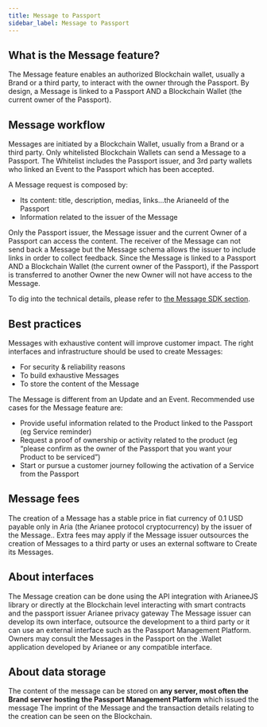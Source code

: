 ```yaml
---
title: Message to Passport
sidebar_label: Message to Passport
---
```


## **What is the Message feature?**

The Message feature enables an authorized Blockchain wallet, usually a Brand or a third party, to interact with the owner through the Passport. 
By design, a Message is linked to a Passport AND a Blockchain Wallet (the current owner of the Passport).

## **Message workflow**

Messages are initiated by a Blockchain Wallet, usually from a Brand or a third party. 
Only whitelisted Blockchain Wallets can send a Message to a Passport. The Whitelist includes the Passport issuer, and 3rd party wallets who linked an Event to the Passport which has been accepted.

A Message request is composed by:

- Its content: title, description, medias, links…the ArianeeId of the Passport
- Information related to the issuer of the Message

Only the Passport issuer, the Message issuer and the current Owner of a Passport can access the content.
The receiver of the Message can not send back a Message but the Message schema allows the issuer to include links in order to collect feedback.
Since the Message is linked to a Passport AND a Blockchain Wallet (the current owner of the Passport), if the Passport is transferred to another Owner the new Owner will not have access to the Message.

To dig into the technical details, please refer to [the Message SDK section](https://docs.arianee.org/docs/arianee-js-messaging).

## **Best practices**

Messages with exhaustive content will improve customer impact.
The right interfaces and infrastructure should be used to create Messages:

- For security & reliability reasons
- To build exhaustive Messages
- To store the content of the Message

The Message is different from an Update and an Event. Recommended use cases for the Message feature are:

- Provide useful information related to the Product linked to the Passport (eg Service reminder)
- Request a proof of ownership or activity related to the product (eg “please confirm as the owner of the Passport that you want your Product to be serviced”)
- Start or pursue a customer journey following the activation of a Service from the Passport

## **Message fees**

The creation of a Message has a stable price in fiat currency of 0.1 USD payable only in Aria (the Arianee protocol cryptocurrency) by the issuer of the Message..
Extra fees may apply if the Message issuer outsources the creation of Messages to a third party or uses an external software to Create its Messages.

## **About interfaces**

The Message creation can be done using the API integration with ArianeeJS library or directly at the Blockchain level interacting with smart contracts and the passport issuer Arianee privacy gateway
The Message issuer can develop its own interface, outsource the development to a third party or it can use an external interface such as the Passport Management Platform.
Owners may consult the Messages in the Passport on the .Wallet application developed by Arianee or any compatible interface.

## **About data storage**

The content of the message can be stored on **any server, most often the Brand server** **hosting the Passport Management Platform** which issued the message 
The imprint of the Message and the transaction details relating to the creation can be seen on the Blockchain. 